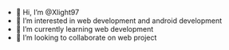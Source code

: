 - 👋 Hi, I’m @Xlight97
- 👀 I’m interested in web development and android development
- 🌱 I’m currently learning web development
- 💞️ I’m looking to collaborate on web project

<!---
Xlight97/Xlight97 is a ✨ special ✨ repository because its `README.md` (this file) appears on your GitHub profile.
You can click the Preview link to take a look at your changes.
--->
